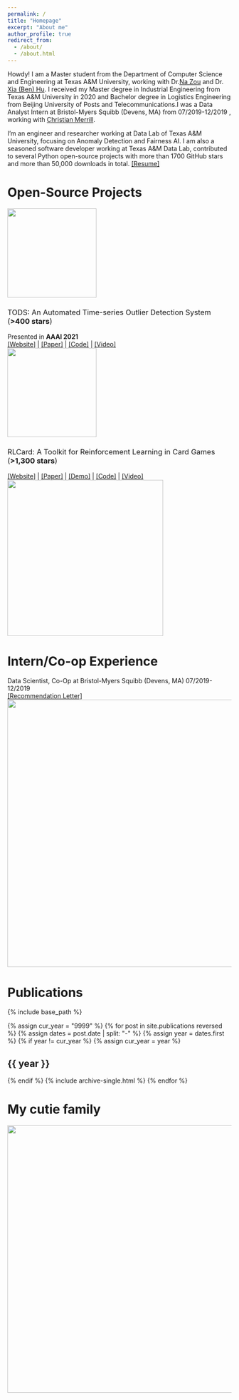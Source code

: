 ```yaml
---
permalink: /
title: "Homepage"
excerpt: "About me"
author_profile: true
redirect_from: 
  - /about/
  - /about.html
---
```


Howdy! I am a Master student from the Department of Computer Science and Engineering at Texas A&M University, working with Dr.[Na Zou](https://engineering.tamu.edu/etid/profiles/zou-na.html) and Dr. [Xia (Ben) Hu](http://faculty.cs.tamu.edu/xiahu/). I received my Master degree in Industrial Engineering from Texas A&M University in 2020 and Bachelor degree in Logistics Engineering from Beijing University of Posts and Telecommunications.I was a Data Analyst Intern at Bristol-Myers Squibb (Devens, MA) from 07/2019-12/2019 , working with [Christian Merrill](https://www.linkedin.com/in/christian-merrill-85186488/).

I’m an engineer and researcher working at Data Lab of Texas A&M University, focusing on Anomaly Detection and Fairness AI. I am also a seasoned software developer working at Texas A&M Data Lab, contributed to several Python open-source projects with more than 1700 GitHub stars and more than 50,000 downloads in total. <a href="https://mia1996.github.io/files/Resume_MingyangWan_2021.pdf">[Resume]</a>

<h1> Open-Source Projects </h1>
<img src="https://raw.githubusercontent.com/datamllab/tods/master/docs/img/tods_logo.png" width="200">
<h3 class="archive__item-title" itemprop="headline" style="font-weight:normal;"> TODS: An Automated Time-series Outlier Detection System (<b>>400 stars</b>) </h3>
Presented in <b>AAAI 2021</b>
<br>
<a href="https://tods-doc.github.io/">[Website]</a>
|
<a href="https://arxiv.org/pdf/2009.09822.pdf">[Paper]</a>
|
<a href="https://github.com/datamllab/tods">[Code]</a>
|
<a href="https://www.youtube.com/watch?v=H0bBXuDUe7s">[Video]</a>
<br>

<img src="https://daochenzha.github.io/files/rlcard/logo.jpg" width="200">
<h3 class="archive__item-title" itemprop="headline" style="font-weight:normal;"> RLCard: A Toolkit for Reinforcement Learning in Card Games (<b>>1,300 stars</b>) </h3>
<a href="http://rlcard.org/">[Website]</a>
|
<a href="https://daochenzha.github.io/files/rlcard-a-platform.pdf">[Paper]</a>
|
<a href="https://douzero.org/">[Demo]</a>
|
<a href="https://github.com/datamllab/rlcard">[Code]</a>
|
<a href="https://www.youtube.com/watch?v=krK2jmSdKZc">[Video]</a>
<br>
<img src="https://daochenzha.github.io/files/douzero-gif.gif" width="350">

<h1> Intern/Co-op Experience </h1>
Data Scientist, Co-Op at Bristol-Myers Squibb (Devens, MA)	07/2019-12/2019
<br>
<a href="https://mia1996.github.io/files/Recommendation_Letter.pdf">[Recommendation Letter]</a>
<br>

<img src="https://mia1996.github.io/files/Co-op.jpg" width="600">

<h1> Publications </h1>
{% include base_path %}

{% assign cur_year = "9999" %}
{% for post in site.publications reversed %}
  {% assign dates = post.date | split: "-" %}
  {% assign year = dates.first %}
  {% if year != cur_year %}
    {% assign cur_year = year %}
<h2> {{ year }} </h2>
  {% endif %}
  {% include archive-single.html %}
{% endfor %}

<h1> My cutie family </h1>

<img src="https://mia1996.github.io/files/pets.jpg" width="600">


